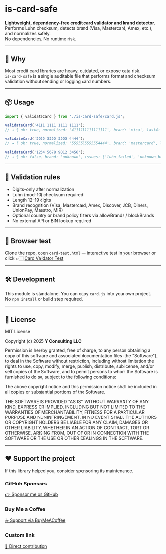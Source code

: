 # is-card-safe

**Lightweight, dependency-free credit card validator and brand detector.**  
Performs Luhn checksum, detects brand (Visa, Mastercard, Amex, etc.), and normalizes safely.  
No dependencies. No runtime risk.

---

## 🚀 Why
Most credit card libraries are heavy, outdated, or expose data risk.  
`is-card-safe` is a single auditable file that performs format and checksum validation without sending or logging card numbers.

---

## 📦 Usage
```js
import { validateCard } from './is-card-safe/card.js';

validateCard('4111 1111 1111 1111');
// → { ok: true, normalized: '4111111111111111', brand: 'visa', last4: '1111', issues: [] }

validateCard('5555 5555 5555 4444');
// → { ok: true, normalized: '5555555555554444', brand: 'mastercard', last4: '4444', issues: [] }

validateCard('1234 5678 9012 3456');
// → { ok: false, brand: 'unknown', issues: ['luhn_failed', 'unknown_brand'] }
```

---

## 🧩 Validation rules
- Digits-only after normalization
- Luhn (mod-10) checksum required
- Length 12–19 digits
- Brand recognition (Visa, Mastercard, Amex, Discover, JCB, Diners, UnionPay, Maestro, MIR)
- Optional country or brand policy filters via allowBrands / blockBrands
- No external API or BIN lookup required

---

## 🧪 Browser test
Clone the repo, open `card-test.html` — interactive test in your browser
or click 👉🏻 [Card Validator Test](https://yvancg.github.io/validators/is-card-safe/card-test.html)

---

## 🛠 Development
This module is standalone. You can copy `card.js` into your own project.  
No `npm install` or build step required.

---

## 🪪 License
MIT License  

Copyright (c) 2025 **Y Consulting LLC**

Permission is hereby granted, free of charge, to any person obtaining a copy
of this software and associated documentation files (the "Software"), to deal
in the Software without restriction, including without limitation the rights
to use, copy, modify, merge, publish, distribute, sublicense, and/or sell
copies of the Software, and to permit persons to whom the Software is
furnished to do so, subject to the following conditions:

The above copyright notice and this permission notice shall be included in
all copies or substantial portions of the Software.

THE SOFTWARE IS PROVIDED "AS IS", WITHOUT WARRANTY OF ANY KIND, EXPRESS OR
IMPLIED, INCLUDING BUT NOT LIMITED TO THE WARRANTIES OF MERCHANTABILITY,
FITNESS FOR A PARTICULAR PURPOSE AND NONINFRINGEMENT. IN NO EVENT SHALL THE
AUTHORS OR COPYRIGHT HOLDERS BE LIABLE FOR ANY CLAIM, DAMAGES OR OTHER
LIABILITY, WHETHER IN AN ACTION OF CONTRACT, TORT OR OTHERWISE, ARISING FROM,
OUT OF OR IN CONNECTION WITH THE SOFTWARE OR THE USE OR OTHER DEALINGS IN
THE SOFTWARE.

---

## ❤️ Support the project

If this library helped you, consider sponsoring its maintenance.

### GitHub Sponsors
[👉 Sponsor me on GitHub](https://github.com/sponsors/yvancg)

### Buy Me a Coffee
[☕ Support via BuyMeACoffee](https://buymeacoffee.com/yconsulting)

### Custom link
[💸 Direct contribution](https://wise.com/pay/me/yvanc7)
